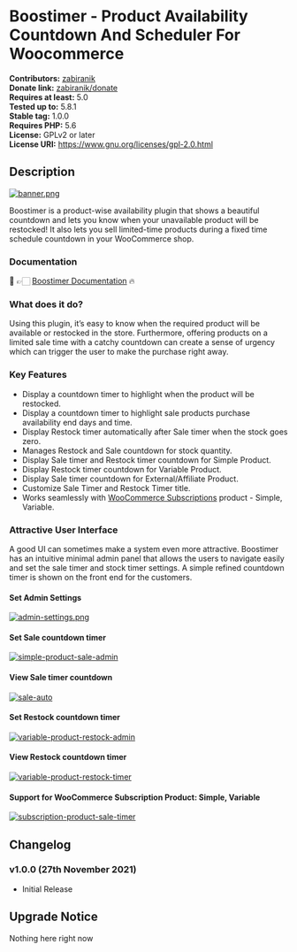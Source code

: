 # Boostimer - Product Availability Countdown And Scheduler For Woocommerce

**Contributors:** [zabiranik](https://profiles.wordpress.org/zabiranik/)  
**Donate link:** [zabiranik/donate](https://www.buymeacoffee.com/zabiranik)  
**Requires at least:** 5.0  
**Tested up to:** 5.8.1  
**Stable tag:** 1.0.0  
**Requires PHP:** 5.6  
**License:** GPLv2 or later  
**License URI:** https://www.gnu.org/licenses/gpl-2.0.html

## Description
[![banner.png](https://i.ibb.co/vw8pHb4/Banner-sm.png)]()


Boostimer is a product-wise availability plugin that shows a beautiful countdown and lets you know when your unavailable product will be restocked! It also lets you sell limited-time products during a fixed time schedule countdown in your WooCommerce shop.

### Documentation

📄 👉🏻 [Boostimer Documentation](https://docs.boostimer.com/) 🔥

### What does it do?

Using this plugin, it’s easy to know when the required product will be available or restocked in the store. Furthermore, offering products on a limited sale time with a catchy countdown can create a sense of urgency which can trigger the user to make the purchase right away.

### Key Features

-   Display a countdown timer to highlight when the product will be restocked.
-   Display a countdown timer to highlight sale products purchase availability end days and time.
-   Display Restock timer automatically after Sale timer when the stock goes zero.
-   Manages Restock and Sale countdown for stock quantity.
-   Display Sale timer and Restock timer countdown for Simple Product.
-   Display Restock timer countdown for Variable Product.
-   Display Sale timer countdown for External/Affiliate Product.
-   Customize Sale Timer and Restock Timer title.
-   Works seamlessly with [WooCommerce Subscriptions](https://woocommerce.com/products/woocommerce-subscriptions/) product - Simple, Variable.

### Attractive User Interface

A good UI can sometimes make a system even more attractive. Boostimer has an intuitive minimal admin panel that allows the users to navigate easily and set the sale timer and stock timer settings. A simple refined countdown timer is shown on the front end for the customers.

#### Set Admin Settings

[![admin-settings.png](https://i.postimg.cc/ydJctCTs/admin-dashboard.png)]()

#### Set Sale countdown timer

[![simple-product-sale-admin](https://i.postimg.cc/ZqQP2139/05-simple-product-sale-admin.png)]()

#### View Sale timer countdown

[![sale-auto](https://i.postimg.cc/0NnFS5LT/09-sale-auto.png)]()

#### Set Restock countdown timer

[![variable-product-restock-admin](https://i.postimg.cc/8CpLLxkK/1.png)]()

#### View Restock countdown timer

[![variable-product-restock-timer](https://i.postimg.cc/1zXcW9gh/02-variable-product-restock-timer.png)]()

#### Support for WooCommerce Subscription Product: Simple, Variable

[![subscription-product-sale-timer](https://i.postimg.cc/wMXhtMrJ/03-subscription-product-sale-timer.png)]()

## Changelog

### v1.0.0 (27th November 2021)

-   Initial Release

## Upgrade Notice

Nothing here right now
